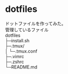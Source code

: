 dotfiles
===============
ドットファイルを作ってみた。  
管理しているファイル  
dotfiles  
├─install.sh    
├─.tmux/  
│   └─.tmux.conf  
├─.vimrc  
├─.zshrc  
└─README.md
